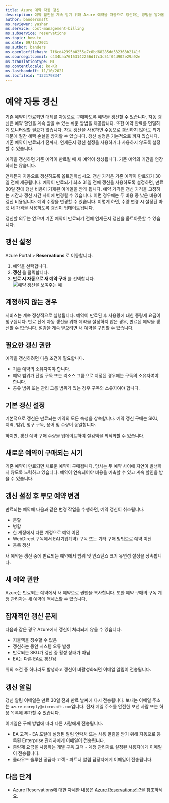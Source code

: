 ```yaml
---
title: Azure 예약 자동 갱신
description: 예약 할인을 계속 받기 위해 Azure 예약을 자동으로 갱신하는 방법을 알아봅니다.
author: bandersmsft
ms.reviewer: yashar
ms.service: cost-management-billing
ms.subservice: reservations
ms.topic: how-to
ms.date: 09/15/2021
ms.author: banders
ms.openlocfilehash: 7f6cd42395b0255a7c0bd68285dd532363b2141f
ms.sourcegitcommit: c434baa76153142256d17c3c51f04d902e29a92e
ms.translationtype: MT
ms.contentlocale: ko-KR
ms.lasthandoff: 11/10/2021
ms.locfileid: "132179834"
---
```

# <a name="automatically-renew-reservations"></a>예약 자동 갱신

기존 예약이 만료되면 대체를 자동으로 구매하도록 예약을 갱신할 수 있습니다. 자동 갱신은 예약 할인을 계속 받을 수 있는 쉬운 방법을 제공합니다. 또한 예약 만료를 면밀하게 모니터링할 필요가 없습니다. 자동 갱신을 사용하면 수동으로 갱신하지 않아도 되기 때문에 절감 혜택 손실을 방지할 수 있습니다. 갱신 설정은 기본적으로 꺼져 있습니다. 기존 예약이 만료되기 전까지, 언제든지 갱신 설정을 사용하거나 사용하지 않도록 설정할 수 있습니다.

예약을 갱신하면 기존 예약이 만료될 때 새 예약이 생성됩니다. 기존 예약의 기간을 연장하지는 않습니다.

언제든지 자동으로 갱신하도록 옵트인하십시오. 갱신 가격은 기존 예약이 만료되기 30일 전에 제공됩니다. 예약이 만료되기 최소 31일 전에 갱신을 사용하도록 설정하면, 만료 30일 전에 갱신 비용이 기재된 이메일을 받게 됩니다. 예약 가격은 갱신 가격을 고정하는 시간과 갱신 시간 사이에 변경될 수 있습니다. 이런 경우에는 두 비용 중 낮은 비용이 갱신 비용입니다. 예약 수량을 변경할 수 있습니다. 이렇게 하면, 수량 변경 시 설정된 마켓 내 가격을 사용하도록 갱신이 업데이트됩니다.

갱신할 의무는 없으며 기존 예약이 만료되기 전에 언제든지 갱신을 옵트아웃할 수 있습니다.

## <a name="set-up-renewal"></a>갱신 설정

Azure Portal > **Reservations** 로 이동합니다.

1. 예약을 선택합니다.
2. **갱신** 을 클릭합니다.
3. **만료 시 자동으로 새 예약 구매** 를 선택합니다.  
  ![예약 갱신을 보여주는 예](./media/reservation-renew/reservation-renewal.png)

## <a name="if-you-dont-renew"></a>계정하지 않는 경우

서비스는 계속 정상적으로 실행됩니다. 예약이 만료된 후 사용량에 대한 종량제 요금이 청구됩니다. 만료 전에 자동 갱신을 위해 예약을 설정하지 않은 경우, 만료된 예약을 갱신할 수 없습니다. 절감을 계속 받으려면 새 예약을 구입할 수 있습니다.

## <a name="required-renewal-permissions"></a>필요한 갱신 권한

예약을 갱신하려면 다음 조건이 필요합니다.

- 기존 예약의 소유자여야 합니다.
- 예약 범위가 단일 구독 또는 리소스 그룹으로 지정된 경우에는 구독의 소유자여야 합니다.
- 공유 범위 또는 관리 그룹 범위가 있는 경우 구독의 소유자여야 합니다.

## <a name="default-renewal-settings"></a>기본 갱신 설정

기본적으로 갱신은 만료되는 예약의 모든 속성을 상속합니다. 예약 갱신 구매는 SKU, 지역, 범위, 청구 구독, 용어 및 수량이 동일합니다.

하지만, 갱신 예약 구매 수량을 업데이트하여 절감액을 최적화할 수 있습니다.

## <a name="when-the-new-reservation-is-purchased"></a>새로운 예약이 구매되는 시기

기존 예약이 만료되면 새로운 예약이 구매됩니다. 당사는 두 예약 사이에 지연이 발생하지 않도록 노력하고 있습니다. 예약이 연속되어야 비용을 예측할 수 있고 계속 할인을 받을 수 있습니다.

## <a name="changing-parent-reservation-after-setting-renewal"></a>갱신 설정 후 부모 예약 변경

만료되는 예약에 다음과 같은 변경 작업을 수행하면, 예약 갱신이 취소됩니다.

- 분할
- 병합
- 한 계정에서 다른 계정으로 예약 이전
- WebDirect 구독에서 EA(기업계약) 구독 또는 기타 구매 방법으로 예약 이전
- 등록 갱신

새 예약은 갱신 중에 만료되는 예약에서 범위 및 인스턴스 크기 유연성 설정을 상속합니다.

## <a name="new-reservation-permissions"></a>새 예약 권한

Azure는 만료되는 예약에서 새 예약으로 권한을 복사합니다. 또한 예약 구매의 구독 계정 관리자는 새 예약에 액세스할 수 있습니다.

## <a name="potential-renewal-problems"></a>잠재적인 갱신 문제

다음과 같은 경우 Azure에서 갱신이 처리되지 않을 수 있습니다.

- 지불액을 징수할 수 없음
- 갱신하는 동안 시스템 오류 발생
- 만료되는 SKU가 갱신 중 활성 상태가 아님
- EA는 다른 EA로 갱신됨

위의 조건 중 하나라도 발생하고 갱신이 비활성화되면 이메일 알림이 전송됩니다.

## <a name="renewal-notification"></a>갱신 알림

갱신 알림 이메일은 만료 30일 전과 만료 날짜에 다시 전송됩니다. 보내는 이메일 주소는 `azure-noreply@microsoft.com`입니다. 전자 메일 주소를 안전한 보낸 사람 또는 허용 목록에 추가할 수 있습니다.

이메일은 구매 방법에 따라 다른 사람에게 전송됩니다.

- EA 고객 - EA 포털에 설정된 알림 연락처 또는 사용 알림을 받기 위해 자동으로 등록된 Enterprise 관리자에게 이메일이 전송됩니다.
- 종량제 요금을 사용하는 개별 구독 고객 - 계정 관리자로 설정된 사용자에게 이메일이 전송됩니다.
- 클라우드 솔루션 공급자 고객 - 파트너 알림 담당자에게 이메일이 전송됩니다.

## <a name="next-steps"></a>다음 단계
- Azure Reservations에 대한 자세한 내용은 [Azure Reservations란?](save-compute-costs-reservations.md)을 참조하세요.
